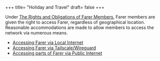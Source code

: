 +++
title= "Holiday and Travel"
draft= false
+++

Under [The Rights and Obligations of Farer Members](/fedlex/2022-001), Farer members are given the right to access Farer, regardless of geographical location. Reasonable accommodations are made to allow members to access the network via numerous means.

- [Accessing Farer via Local Internet](/members/lan-connect)
- [Accessing Farer via Tailscale/Wireguard](/members/vpn-connect)
- [Accessing parts of Farer via Public Internet](/members/public-access)
